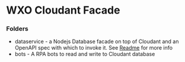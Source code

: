 # WXO Cloudant Facade

### Folders

   * dataservice -  a Nodejs Database facade on top of Cloudant and an OpenAPI spec with which to invoke it.  See  [Readme](\dataservice\readme.md) for more info
   * bots -  A RPA bots to read and write to Cloudant database

   
